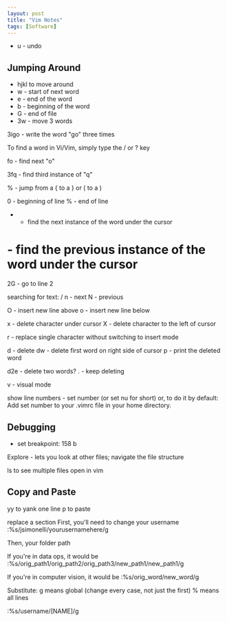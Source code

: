 ```yaml
---
layout: post
title: "Vim Notes"
tags: [Software]
---
```



* u - undo

## Jumping Around
* hjkl to move around
* w - start of next word
* e - end of the word
* b - beginning of the word
* G - end of file
* 3w - move 3 words

3igo - write the word "go" three times


To find a word in Vi/Vim, simply type the / or ? key

fo - find next "o"


3fq - find third instance of "q"

% - jump from a { to a } or ( to a )

0 - beginning of line
% - end of line
* - find the next instance of the word under the cursor
# - find the previous instance of the word under the cursor

2G - go to line 2

searching for text:
/
n - next
N - previous

O - insert new line above
o - insert new line below


x - delete character under cursor
X - delete character to the left of cursor

r - replace single character without switching to insert mode

d - delete
dw - delete first word on right side of cursor
p - print the deleted word

d2e - delete two words?
. - keep deleting

v - visual mode

show line numbers - set number (or set nu for short)
or, to do it by default: Add set number to your .vimrc file in your home directory.

## Debugging
* set breakpoint: 158 b

Explore - lets you look at other files; navigate the file structure



ls to see multiple files open in vim

## Copy and Paste
yy to yank one line
p to paste


replace a section
First, you'll need to change your username
:%s/jsimonelli/yourusernamehere/g

Then, your folder path

If you're in data ops, it would be
:%s/orig_path1\/orig_path2\/orig_path3/new_path1\/new_path1/g

If you're in computer vision, it would be
:%s/orig_word/new_word/g

Substitute:
g means global (change every case, not just the first)
% means all lines

:%s/username/[NAME]/g